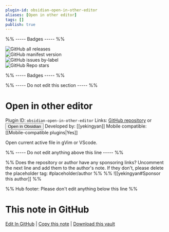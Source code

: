 ```yaml
---
plugin-id: obsidian-open-in-other-editor
aliases: [Open in other editor]
tags: []
publish: true
---
```


%% ----- Badges ----- %%

![GitHub all releases](https://img.shields.io/github/downloads/yekingyan/obsidian-open-in-other-editor/total?color=573E7A&logo=github&style=for-the-badge)  
![GitHub manifest version](https://img.shields.io/github/manifest-json/v/yekingyan/obsidian-open-in-other-editor?color=573E7A&logo=github&style=for-the-badge)  
![GitHub issues by-label](https://img.shields.io/github/issues/yekingyan/obsidian-open-in-other-editor/help%20wanted?color=573E7A&logo=github&style=for-the-badge)  
![GitHub Repo stars](https://img.shields.io/github/stars/yekingyan/obsidian-open-in-other-editor?color=573E7A&logo=github&style=for-the-badge)

%% ----- Badges ----- %%

%% ----- Do not edit this section ----- %%

# Open in other editor

Plugin ID: `obsidian-open-in-other-editor`
Links: [GitHub repository](https://github.com/yekingyan/obsidian-open-in-other-editor) or [<button id=HH>Open in Obsidian</button>](obsidian://show-plugin?id=obsidian-open-in-other-editor)
Developed by: [[yekingyan]]
Mobile compatible: [[Mobile-compatible plugins|Yes]]

Open current active file in gVim or VScode.

%% ----- Do not edit anything above this line ----- %%

%% Does the repository or author have any sponsoring links? Uncomment the next line and add them to the author's note. If they don't, please delete the placeholder tag: #placeholder/author %%
%% ![[yekingyan#Sponsor this author]] %%

%% Hub footer: Please don't edit anything below this line %%

# This note in GitHub

<span class="git-footer">[Edit In GitHub](https://github.dev/obsidian-community/obsidian-hub/blob/main/02%20-%20Community%20Expansions/02.05%20All%20Community%20Expansions/Plugins/obsidian-open-in-other-editor.md "git-hub-edit-note") | [Copy this note](https://raw.githubusercontent.com/obsidian-community/obsidian-hub/main/02%20-%20Community%20Expansions/02.05%20All%20Community%20Expansions/Plugins/obsidian-open-in-other-editor.md "git-hub-copy-note") | [Download this vault](https://github.com/obsidian-community/obsidian-hub/archive/refs/heads/main.zip "git-hub-download-vault") </span>
